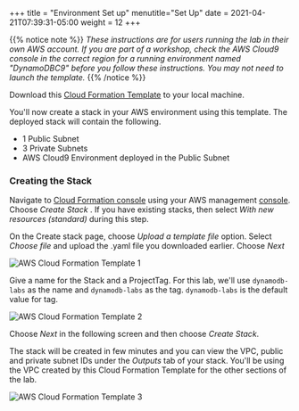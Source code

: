 +++
title = "Environment Set up"
menutitle="Set Up"
date = 2021-04-21T07:39:31-05:00
weight = 12
+++

{{% notice note %}}
_These instructions are for users running the lab in their own AWS account. If you are part of a workshop, check the AWS Cloud9 console in the correct region for a running environment named "DynamoDBC9" before you follow these instructions. You may not need to launch the template._
{{% /notice %}}

Download this [Cloud Formation Template](/files/hands-on-labs/dynamodb-labs-vpc.yaml) to your local machine.

You'll now create a stack in your AWS environment using this template. The deployed stack will contain the following.

* 1 Public Subnet
* 3 Private Subnets
* AWS Cloud9 Environment deployed in the Public Subnet

### Creating the Stack

Navigate to [Cloud Formation console](https://console.aws.amazon.com/cloudformation/home) using your AWS management [console](https://console.aws.amazon.com/). Choose *Create Stack* . If you have existing stacks, then select *With new resources (standard)* during this step.

On the Create stack page, choose *Upload a template file* option. Select *Choose file* and upload the .yaml file you downloaded earlier. Choose *Next*

![AWS Cloud Formation Template 1](/images/hands-on-labs/setup/dynamodb-labs-vpc-create-stack-1.png)

Give a name for the Stack and a ProjectTag. For this lab, we'll use `dynamodb-labs` as the name and `dynamodb-labs` as the tag. `dynamodb-labs` is the default value for tag.

![AWS Cloud Formation Template 2](/images/hands-on-labs/setup/dynamodb-labs-vpc-create-stack-2.png)

Choose *Next* in the following screen and then choose *Create Stack*.

The stack will be created in few minutes and you can view the VPC, public and private subnet IDs under the *Outputs* tab of your stack. You'll be using the VPC created by this Cloud Formation Template for the other sections of the lab.

![AWS Cloud Formation Template 3](/images/hands-on-labs/setup/dynamodb-labs-vpc-create-stack-3.png)
